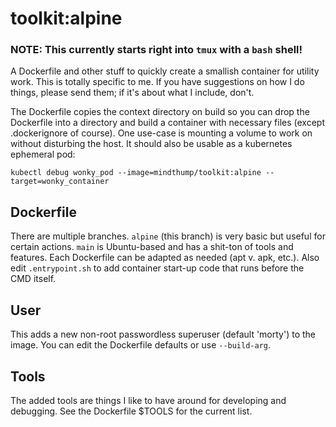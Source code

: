 # toolkit:alpine

### NOTE: This currently starts right into `tmux` with a `bash` shell!

A Dockerfile and other stuff to quickly create a smallish container for utility work. This is totally specific to me. If you have suggestions on how I do things, please send them; if it's about what I include, don't.

The Dockerfile copies the context directory on build so you can drop the Dockerfile into a directory and build a container with necessary files (except .dockerignore of course). One use-case is mounting a volume to work on without disturbing the host. It should also be usable as a kubernetes ephemeral pod:

```kubectl debug wonky_pod --image=mindthump/toolkit:alpine --target=wonky_container```

## Dockerfile

There are multiple branches. `alpine` (this branch) is very basic but useful for certain actions. `main` is Ubuntu-based and has a shit-ton of tools and features. Each Dockerfile can be adapted as needed (apt v. apk, etc.). Also edit `.entrypoint.sh` to add container start-up code that runs before the CMD itself.

## User

This adds a new non-root passwordless superuser (default 'morty') to the image. You can edit the Dockerfile defaults or use `--build-arg`.

## Tools

The added tools are things I like to have around for developing and debugging. See the Dockerfile $TOOLS for the current list.
